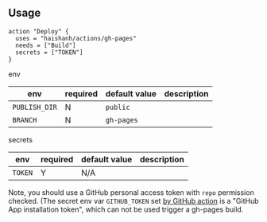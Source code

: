 ## Usage

```workflow
action "Deploy" {
  uses = "haishanh/actions/gh-pages"
  needs = ["Build"]
  secrets = ["TOKEN"]
}
```

env

| env           | required | default value | description |
| ------------- | -------- | ------------- | ----------- |
| `PUBLISH_DIR` | N        | `public`      |             |
| `BRANCH`      | N        | `gh-pages`    |             |

secrets

| env     | required | default value | description |
| ------- | -------- | ------------- | ----------- |
| `TOKEN` | Y        | N/A           |             |

Note, you should use a GitHub personal access token with `repo` permission checked. (The secret env var `GITHUB_TOKEN` set [by GitHub action](https://developer.github.com/actions/creating-github-actions/accessing-the-runtime-environment/#environment-variables) is a "GitHub App installation token", which can not be used trigger a gh-pages build.
